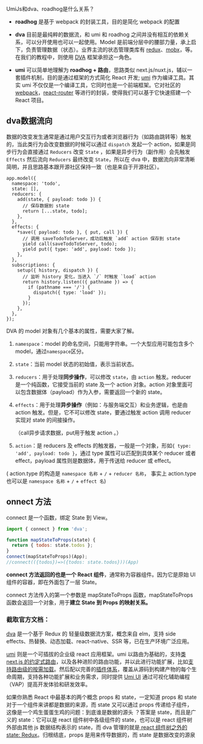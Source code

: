UmiJs和dva、roadhog是什么关系？

- **roadhog** 是基于 webpack 的封装工具，目的是简化 webpack 的配置

- **dva** 目前是最纯粹的数据流，和 umi 和 roadhog 之间并没有相互的依赖关系，可以分开使用也可以一起使用。Model 是前端分层中的腰部力量，承上启下，负责管理数据（状态）。业界主流的状态管理类库有 [redux](https://redux.js.org/)、[mobx](https://mobx.js.org/intro/concepts.html)，等。在我们的教程中，则使用 [DVA](https://github.com/dvajs/dva) 框架承担这一角色。

- **umi** 可以简单地理解为 **roadhog + 路由**，思路类似 next.js/nuxt.js，辅以一套插件机制，目的是通过框架的方式简化 React 开发;  [umi](https://umijs.org/) 作为编译工具。其实 umi 不仅仅是一个编译工具，它同时也是一个前端框架。它对社区的 [webpack](https://webpack.js.org/)，[react-router](https://reacttraining.com/react-router/) 等进行的封装，使得我们可以基于它快速搭建一个 React 项目。

  

## dva数据流向

数据的改变发生通常是通过用户交互行为或者浏览器行为（如路由跳转等）触发的，当此类行为会改变数据的时候可以通过 `dispatch` 发起一个 action，如果是同步行为会直接通过 `Reducers` 改变 `State` ，如果是异步行为（副作用）会先触发 `Effects` 然后流向 `Reducers` 最终改变 `State`，所以在 dva 中，数据流向非常清晰简明，并且思路基本跟开源社区保持一致（也是来自于开源社区）。

```react
app.model({
  namespace: 'todo',
  state: [],
  reducers: {
    add(state, { payload: todo }) {
      // 保存数据到 state
      return [...state, todo];
    },
  },
  effects: {
    *save({ payload: todo }, { put, call }) {
      // 调用 saveTodoToServer，成功后触发 `add` action 保存到 state
      yield call(saveTodoToServer, todo);
      yield put({ type: 'add', payload: todo });
    },
  },
  subscriptions: {
    setup({ history, dispatch }) {
      // 监听 history 变化，当进入 `/` 时触发 `load` action
      return history.listen(({ pathname }) => {
        if (pathname === '/') {
          dispatch({ type: 'load' });
        }
      });
    },
  },
});
```

DVA 的 model 对象有几个基本的属性，需要大家了解。

1. `namespace`：model 的命名空间，只能用字符串。一个大型应用可能包含多个 model，通过`namespace`区分。

2. `state`：当前 model 状态的初始值，表示当前状态。

3. `reducers`：用于处理**同步操作**，可以修改 `state`，由 `action` 触发。reducer 是一个纯函数，它接受当前的 state 及一个 action 对象。action 对象里面可以包含数据体（payload）作为入参，需要返回一个新的 state。

4. `effects`：用于处理**异步操作**（例如：与服务端交互）和业务逻辑，也是由 action 触发。但是，它不可以修改 state，要通过触发 action 调用 reducer 实现对 state 的间接操作。

   （call异步请求数据，put用于触发 action 。）

5. `action`：是 reducers 及 effects 的触发器，一般是一个对象，形如`{ type: 'add', payload: todo }`，通过 type 属性可以匹配到具体某个 reducer 或者 effect，payload 属性则是数据体，用于传送给 reducer 或 effect。

( action.type 的构造是 `namespace 名称` + `/` + `reducer 名称`，
事实上 action.type 也可以是 `namespace 名称` + `/` + `effect 名`)

## onnect 方法

connect 是一个函数，绑定 State 到 View。

```js
import { connect } from 'dva';

function mapStateToProps(state) {
  return { todos: state.todos };
}
connect(mapStateToProps)(App);
//connect(({todos})=>({todos: state.todos}))(App)
```

**connect 方法返回的也是一个 React 组件**，通常称为容器组件。因为它是原始 UI 组件的容器，即在外面包了一层 State。

connect 方法传入的第一个参数是 mapStateToProps 函数，mapStateToProps 函数会返回一个对象，用于**建立 State 到 Props 的映射关系。**





### 截取官方文档：

[dva](http://dvajs.com/) 是一个基于 Redux 的 轻量级数据流方案，概念来自 elm，支持 side effects、热替换、动态加载、react-native、SSR 等，已在生产环境广泛应用。

[umi](http://umijs.org/) 则是一个可插拔的企业级 react 应用框架。umi 以路由为基础的，支持[类 next.js 的约定式路由](https://umijs.org/zh/guide/router.html)，以及各种进阶的路由功能，并以此进行功能扩展，比如[支持路由级的按需加载](https://umijs.org/zh/plugin/umi-plugin-react.html#dynamicimport)。然后配以完善的[插件体系](https://umijs.org/zh/plugin/)，覆盖从源码到构建产物的每个生命周期，支持各种功能扩展和业务需求，同时提供 [Umi UI](https://umijs.org/zh/guide/umi-ui.html) 通过可视化辅助编程（VAP）提高开发体验和研发效率。



如果你熟悉 React 中最基本的两个概念 props 和 state，一定知道 props 和 state 对于一个组件来讲都是数据的来源，而 state 又可以通过 props 传递给子组件，这像是一个鸡生蛋蛋生鸡的问题：到底谁是数据的源头 ？答案是 state，而且是广义的 state：它可以是 react 组件树中各级组件的 state，也可以是 react 组件树外部由其他 js 数据结构表示的 state，而 dva 管理的就是[ react 组件树之外的 state: Redux](https://redux.js.org/)。归根结底，props 是用来传导数据的，而 state 是数据改变的源泉

